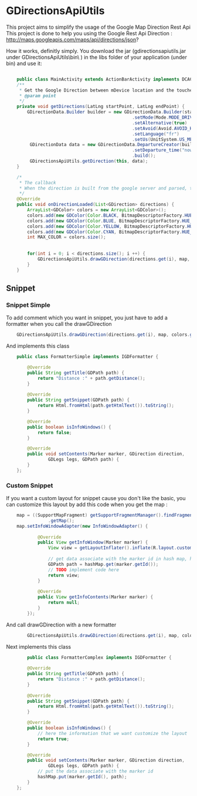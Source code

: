 GDirectionsApiUtils
===================

This project aims to simplify the usage of the Google Map Direction Rest Api
This project is done to help you using the Google Rest Api Direction : http://maps.googleapis.com/maps/api/directions/json?

How it works, definitly simply. You download the jar (gdirectionsapiutils.jar under GDirectionsApiUtils\bin\ ) in the libs folder of your application (under bin) and use it:
```JAVA

    public class MainActivity extends ActionBarActivity implements DCACallBack{
    /**
     * Get the Google Direction between mDevice location and the touched location using the Walk
     * @param point
     */
    private void getDirections(LatLng startPoint, LatLng endPoint) {
    	GDirectionData.Builder builder = new GDirectionData.Builder(startPoint, endPoint)
    	 										.setMode(Mode.MODE_DRIVING)
    	 										.setAlternative(true)
    	 										.setAvoid(Avoid.AVOID_HIGHWAYS)
    	 										.setLanguage("fr")
    	 										.setUs(UnitSystem.US_METRIC);
    	 GDirectionData data = new GDirectionData.DepartureCreator(builder)
    	 										.setDeparture_time("now")
    	 										.build();
    	 GDirectionsApiUtils.getDirection(this, data);
    }

    /*
     * The callback
     * When the direction is built from the google server and parsed, this method is called and give you the expected direction
     */
    @Override
    public void onDirectionLoaded(List<GDirection> directions) { 
        ArrayList<GDColor> colors = new ArrayList<GDColor>();
    	colors.add(new GDColor(Color.BLACK, BitmapDescriptorFactory.HUE_VIOLET));
    	colors.add(new GDColor(Color.BLUE, BitmapDescriptorFactory.HUE_AZURE));
    	colors.add(new GDColor(Color.YELLOW, BitmapDescriptorFactory.HUE_YELLOW));
    	colors.add(new GDColor(Color.CYAN, BitmapDescriptorFactory.HUE_CYAN));
    	int MAX_COLOR = colors.size();
    	
    	
        for(int i = 0; i < directions.size(); i ++) {
        	GDirectionsApiUtils.drawGDirection(directions.get(i), map, colors.get(i % MAX_COLOR));
        }
    }
```

## Snippet

### Snippet Simple

To add comment which you want in snippet, you just have to add a formatter when you call the drawGDirection 
   	
```JAVA
	GDirectionsApiUtils.drawGDirection(directions.get(i), map, colors.get(i % MAX_COLOR), new FormatterSimple());
```

And implements this class
	
```JAVA
	public class FormatterSimple implements IGDFormatter {

		@Override
		public String getTitle(GDPath path) {
			return "Distance :" + path.getDistance();
		}
		
		@Override
		public String getSnippet(GDPath path) {
			return Html.fromHtml(path.getHtmlText()).toString();
		}

		@Override
		public boolean isInfoWindows() {
			return false;
		}

		@Override
		public void setContents(Marker marker, GDirection direction,
				GDLegs legs, GDPath path) {
		}
	};
```


### Custom Snippet
	
If you want a custom layout for snippet cause you don't like the basic, you can customize this layout by add this code when you get the map :
	
```JAVA	
	map = ((SupportMapFragment) getSupportFragmentManager().findFragmentById(R.id.map))
		        .getMap();
	map.setInfoWindowAdapter(new InfoWindowAdapter() {
			
			@Override
			public View getInfoWindow(Marker marker) {
				View view = getLayoutInflater().inflate(R.layout.custom_view, null, false);
				
				// get data associate with the marker id in hash map, here a GDPath, see below
				GDPath path = hashMap.get(marker.getId());
				// TODO implement code here
				return view;
			}
			
			@Override
			public View getInfoContents(Marker marker) {
				return null;
			}
		});

```

And call drawGDirection with a new formatter 
	
```JAVA
        GDirectionsApiUtils.drawGDirection(directions.get(i), map, colors.get(i % MAX_COLOR), new FormatterComplex());
```

Next implements this class
	
```JAVA
        public class FormatterComplex implements IGDFormatter {
		
		@Override
		public String getTitle(GDPath path) {
			return "Distance :" + path.getDistance();
		}
		
		@Override
		public String getSnippet(GDPath path) {
			return Html.fromHtml(path.getHtmlText()).toString();
		}

		@Override
		public boolean isInfoWindows() {
			// here the information that we want customize the layout
			return true;
		}

		@Override
		public void setContents(Marker marker, GDirection direction,
				GDLegs legs, GDPath path) {
			// put the data associate with the marker id
			hashMap.put(marker.getId(), path);
		}
	};
```
